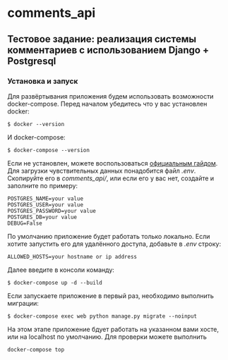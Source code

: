 # comments_api
## Тестовое задание: реализация системы комментариев с использованием Django + Postgresql
### Установка и запуск
Для развёртывания приложения будем использовать возможности docker-compose. Перед началом убедитесь что у вас установлен docker:
```
$ docker --version
```
И docker-compose:
```
$ docker-compose --version
```
Если не установлен, можете воспользоваться [официальным гайдом](https://docs.docker.com/compose/install/).
Для загрузки чувствительных данных понадобится файл *.env*. Скопируйте его в *comments_api/*, или если его у вас нет, создайте и заполните по примеру:
```
POSTGRES_NAME=your value
POSTGRES_USER=your value
POSTGRES_PASSWORD=your value
POSTGRES_DB=your value
DEBUG=False
```
По умолчанию приложение будет работать только локально. Если хотите запустить его для удалённого доступа, добавьте в *.env* строку:
```
ALLOWED_HOSTS=your hostname or ip address
```
Далее введите в консоли команду:
```
$ docker-compose up -d --build
```
Если запускаете приложение в первый раз, необходимо выполнить миграции:
```
$ docker-compose exec web python manage.py migrate --noinput
```
На этом этапе приложение бдует работать на указанном вами хосте, или на localhost по умолчанию. Для проверки можете выполнить
```
docker-compose top
```
